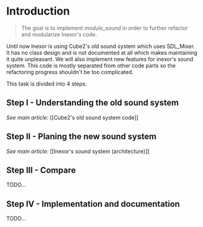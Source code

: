# Introduction

> The goal is to implement *module_sound* in order to further refactor and modularize Inexor's code.

Until now Inexor is using Cube2's old sound system which uses SDL_Mixer. It has no class design and is not documented at all which makes maintaining it quite unpleasant. We will also implement new features for inexor's sound system.
This code is mostly separated from other code parts so the refactoring progress shouldn't be too complicated.

This task is divided into 4 steps:

## Step I - Understanding the old sound system
_See main article:_ [[Cube2's old sound system code]]

## Step II - Planing the new sound system
_See main article:_ [[Inexor's sound system (architecture)]]

## Step III - Compare 
TODO...

## Step IV - Implementation and documentation
TODO...
